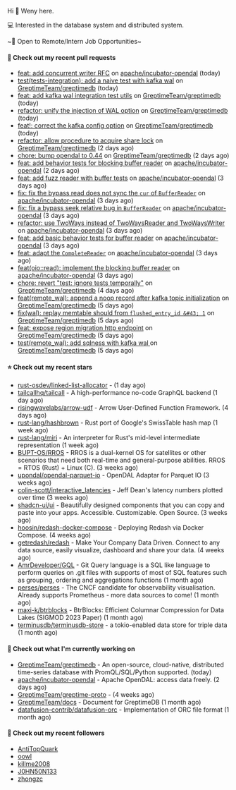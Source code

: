 Hi 👋 Weny here.

💻 Interested in the database system and distributed system.

~🍺 Open to Remote/Intern Job Opportunities~

#### 🔨 Check out my recent pull requests

- [feat: add concurrent writer RFC](https://github.com/apache/incubator-opendal/pull/3898) on [apache/incubator-opendal](https://github.com/apache/incubator-opendal) (today)
- [test(tests-integration): add a naive test with kafka wal](https://github.com/GreptimeTeam/greptimedb/pull/3071) on [GreptimeTeam/greptimedb](https://github.com/GreptimeTeam/greptimedb) (today)
- [feat: add kafka wal integration test utils](https://github.com/GreptimeTeam/greptimedb/pull/3069) on [GreptimeTeam/greptimedb](https://github.com/GreptimeTeam/greptimedb) (today)
- [refactor: unify the injection of WAL option](https://github.com/GreptimeTeam/greptimedb/pull/3066) on [GreptimeTeam/greptimedb](https://github.com/GreptimeTeam/greptimedb) (today)
- [feat!: correct the kafka config option](https://github.com/GreptimeTeam/greptimedb/pull/3065) on [GreptimeTeam/greptimedb](https://github.com/GreptimeTeam/greptimedb) (today)
- [refactor: allow procedure to acquire share lock](https://github.com/GreptimeTeam/greptimedb/pull/3061) on [GreptimeTeam/greptimedb](https://github.com/GreptimeTeam/greptimedb) (2 days ago)
- [chore: bump opendal to 0.44](https://github.com/GreptimeTeam/greptimedb/pull/3058) on [GreptimeTeam/greptimedb](https://github.com/GreptimeTeam/greptimedb) (2 days ago)
- [feat: add behavior tests for blocking buffer reader](https://github.com/apache/incubator-opendal/pull/3872) on [apache/incubator-opendal](https://github.com/apache/incubator-opendal) (2 days ago)
- [feat: add fuzz reader with buffer tests](https://github.com/apache/incubator-opendal/pull/3866) on [apache/incubator-opendal](https://github.com/apache/incubator-opendal) (3 days ago)
- [fix: fix the bypass read does not sync the `cur` of `BufferReader`](https://github.com/apache/incubator-opendal/pull/3865) on [apache/incubator-opendal](https://github.com/apache/incubator-opendal) (3 days ago)
- [fix: fix a bypass seek relative bug in `BufferReader`](https://github.com/apache/incubator-opendal/pull/3864) on [apache/incubator-opendal](https://github.com/apache/incubator-opendal) (3 days ago)
- [refactor: use TwoWays instead of TwoWaysReader and TwoWaysWriter](https://github.com/apache/incubator-opendal/pull/3863) on [apache/incubator-opendal](https://github.com/apache/incubator-opendal) (3 days ago)
- [feat: add basic behavior tests for buffer reader](https://github.com/apache/incubator-opendal/pull/3862) on [apache/incubator-opendal](https://github.com/apache/incubator-opendal) (3 days ago)
- [feat: adapt the `CompleteReader`](https://github.com/apache/incubator-opendal/pull/3861) on [apache/incubator-opendal](https://github.com/apache/incubator-opendal) (3 days ago)
- [feat(oio::read): implement the blocking buffer reader](https://github.com/apache/incubator-opendal/pull/3860) on [apache/incubator-opendal](https://github.com/apache/incubator-opendal) (3 days ago)
- [chore: revert &#34;test: ignore tests temporally&#34;](https://github.com/GreptimeTeam/greptimedb/pull/3050) on [GreptimeTeam/greptimedb](https://github.com/GreptimeTeam/greptimedb) (4 days ago)
- [feat(remote_wal): append a noop record after kafka topic initialization](https://github.com/GreptimeTeam/greptimedb/pull/3040) on [GreptimeTeam/greptimedb](https://github.com/GreptimeTeam/greptimedb) (5 days ago)
- [fix(wal): replay memtable should from `flushed_entry_id &#43; 1`](https://github.com/GreptimeTeam/greptimedb/pull/3038) on [GreptimeTeam/greptimedb](https://github.com/GreptimeTeam/greptimedb) (5 days ago)
- [feat: expose region migration http endpoint](https://github.com/GreptimeTeam/greptimedb/pull/3032) on [GreptimeTeam/greptimedb](https://github.com/GreptimeTeam/greptimedb) (5 days ago)
- [test(remote_wal): add sqlness with kafka wal ](https://github.com/GreptimeTeam/greptimedb/pull/3027) on [GreptimeTeam/greptimedb](https://github.com/GreptimeTeam/greptimedb) (5 days ago)

#### ⭐ Check out my recent stars

- [rust-osdev/linked-list-allocator](https://github.com/rust-osdev/linked-list-allocator) -  (1 day ago)
- [tailcallhq/tailcall](https://github.com/tailcallhq/tailcall) - A high-performance no-code GraphQL backend (1 day ago)
- [risingwavelabs/arrow-udf](https://github.com/risingwavelabs/arrow-udf) - Arrow User-Defined Function Framework. (4 days ago)
- [rust-lang/hashbrown](https://github.com/rust-lang/hashbrown) - Rust port of Google&#39;s SwissTable hash map (1 week ago)
- [rust-lang/miri](https://github.com/rust-lang/miri) - An interpreter for Rust&#39;s mid-level intermediate representation (1 week ago)
- [BUPT-OS/RROS](https://github.com/BUPT-OS/RROS) - RROS is a dual-kernel OS for satellites or other scenarios that need both real-time and general-purpose abilities.  RROS = RTOS (Rust) &#43; Linux (C). (3 weeks ago)
- [upondal/opendal-parquet-io](https://github.com/upondal/opendal-parquet-io) - OpenDAL Adaptar for Parquet IO (3 weeks ago)
- [colin-scott/interactive_latencies](https://github.com/colin-scott/interactive_latencies) - Jeff Dean&#39;s latency numbers plotted over time (3 weeks ago)
- [shadcn-ui/ui](https://github.com/shadcn-ui/ui) - Beautifully designed components that you can copy and paste into your apps. Accessible. Customizable. Open Source. (3 weeks ago)
- [hoosin/redash-docker-compose](https://github.com/hoosin/redash-docker-compose) - Deploying Redash via Docker Compose. (4 weeks ago)
- [getredash/redash](https://github.com/getredash/redash) - Make Your Company Data Driven. Connect to any data source, easily visualize, dashboard and share your data. (4 weeks ago)
- [AmrDeveloper/GQL](https://github.com/AmrDeveloper/GQL) -  Git Query language is a SQL like language to perform queries on .git files with supports of most of SQL features such as grouping, ordering and aggregations functions (1 month ago)
- [perses/perses](https://github.com/perses/perses) - The CNCF candidate for observability visualisation. Already supports Prometheus - more data sources to come! (1 month ago)
- [maxi-k/btrblocks](https://github.com/maxi-k/btrblocks) - BtrBlocks: Efficient Columnar Compression for Data Lakes (SIGMOD 2023 Paper) (1 month ago)
- [terminusdb/terminusdb-store](https://github.com/terminusdb/terminusdb-store) - a tokio-enabled data store for triple data (1 month ago)

#### 👷 Check out what I'm currently working on

- [GreptimeTeam/greptimedb](https://github.com/GreptimeTeam/greptimedb) - An open-source, cloud-native, distributed time-series database with PromQL/SQL/Python supported. (today)
- [apache/incubator-opendal](https://github.com/apache/incubator-opendal) - Apache OpenDAL: access data freely. (2 days ago)
- [GreptimeTeam/greptime-proto](https://github.com/GreptimeTeam/greptime-proto) -  (4 weeks ago)
- [GreptimeTeam/docs](https://github.com/GreptimeTeam/docs) - Document for GreptimeDB (1 month ago)
- [datafusion-contrib/datafusion-orc](https://github.com/datafusion-contrib/datafusion-orc) - Implementation of ORC file format (1 month ago)

#### 👯 Check out my recent followers

- [AntiTopQuark](https://github.com/AntiTopQuark)
- [oowl](https://github.com/oowl)
- [killme2008](https://github.com/killme2008)
- [J0HN50N133](https://github.com/J0HN50N133)
- [zhongzc](https://github.com/zhongzc)



